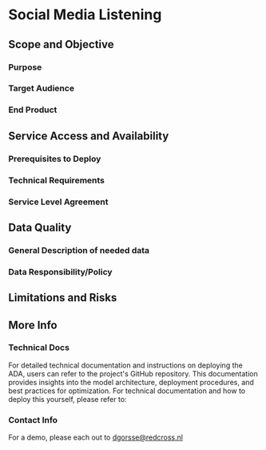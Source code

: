 # Social Media Listening

## Scope and Objective
### Purpose


### Target Audience

### End Product

## Service Access and Availability
### Prerequisites to Deploy

  
### Technical Requirements
  
### Service Level Agreement

## Data Quality
### General Description of needed data

  
### Data Responsibility/Policy


## Limitations and Risks

## More Info

### Technical Docs
For detailed technical documentation and instructions on deploying the ADA, users can refer to the project's GitHub repository. This documentation provides insights into the model architecture, deployment procedures, and best practices for optimization.
For technical documentation and how to deploy this yourself, please refer to: 

### Contact Info
For a demo, please each out to dgorsse@redcross.nl
